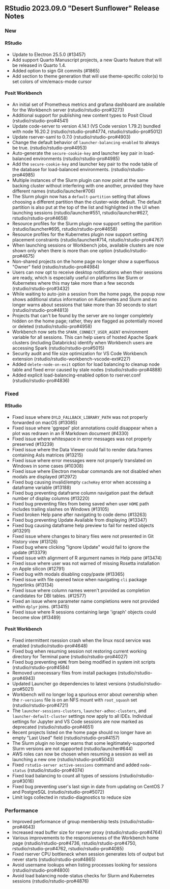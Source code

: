 ## RStudio 2023.09.0 "Desert Sunflower" Release Notes

### New
#### RStudio
- Update to Electron 25.5.0 (#13457)
- Add support Quarto Manuscript projects, a new Quarto feature that will be released in Quarto 1.4.
- Added option to sign Git commits (#1865)
- Add section to theme generation that will use theme-specific color(s) to set colors of vim/emacs-mode cursor

#### Posit Workbench
- An initial set of Prometheus metrics and grafana dashboard are available for the Workbench server (rstudio/rstudio-pro#3273)
- Additional support for publishing new content types to Posit Cloud (rstudio/rstudio-pro#4541)
- Update code-server to version 4.14.1 (VS Code version 1.79.2) bundled with node 16.20.2 (rstudio/rstudio-pro#4774, rstudio/rstudio-pro#5012)
- Update rserver-saml to 0.7.0 (rstudio/rstudio-pro#4903)
- Change the default behavior of `launcher-balancing-enabled` to always be true. (rstudio/rstudio-pro#4953)
- Auto-generate the `secure-cookie-key` and launcher key pair in load-balanced environments (rstudio/rstudio-pro#4985)
- Add the `secure-cookie-key` and launcher key pair to the node table of the database for load-balanced environments. (rstudio/rstudio-pro#4985)
- Multiple instances of the Slurm plugin can now point at the same backing cluster without interfering with one another, provided they have different names (rstudio/launcher#706)
- The Slurm plugin now has a `default-partition` setting that allows choosing a different partition than the cluster-wide default. The default partition is also put at the top of the list and highlighted in the UI when launching sessions (rstudio/launcher#551, rstudio/launcher#627, rstudio/rstudio-pro#4658)
- Resource profiles for the Slurm plugin now support setting the partition (rstudio/launcher#695, rstudio/rstudio-pro#4658)
- Resource profiles for the Kubernetes plugin now support setting placement constraints (rstudio/launcher#714, rstudio/rstudio-pro#4767)
- When launching sessions or Workbench jobs, available clusters are now shown only when there is more than one option (rstudio/rstudio-pro#4675)
- Non-shared projects on the home page no longer show a superfluous "Owner" field (rstudio/rstudio-pro#4984)
- Users can now opt to receive desktop notifications when their sessions are ready, which is especially useful on platforms like Slurm or Kubernetes where this may take more than a few seconds (rstudio/rstudio-pro#3432)
- While waiting to auto-join a session from the home page, the popup now shows additional status information on Kubernetes and Slurm and no longer warns about sessions that take more than 30 seconds to start (rstudio/rstudio-pro#4813)
- Projects that can't be found by the server are no longer completely hidden on the home page; rather, they are flagged as potentially moved or deleted (rstudio/rstudio-pro#4958)
- Workbench now sets the `SPARK_CONNECT_USER_AGENT` environment variable for all sessions. This can help users of hosted Apache Spark clusters (including Databricks) identify when Workbench users are accessing Spark (rstudio/rstudio-pro#5015)
- Security audit and file size optimization for VS Code Workbench extension (rstudio/rstudio-workbench-vscode-ext#227)
- Added `delete-node-on-exit` option for load balancing to cleanup node table and fixed error caused by stale nodes (rstudio/rstudio-pro#4888)
- Added explicit load-balancing-enabled option to rserver.conf (rstudio/rstudio-pro#4836)

### Fixed
#### RStudio
- Fixed issue where `DYLD_FALLBACK_LIBRARY_PATH` was not properly forwarded on macOS (#13085)
- Fixed issue where 'ggrepel' plot annotations could disappear when a plot was redrawn in an R Markdown document (#4330)
- Fixed issue where whitespace in error messages was not properly preserved (#13239)
- Fixed issue where the Data Viewer could fail to render data.frames containing AsIs matrices (#13215)
- Fixed issue where error messages were not properly translated on Windows in some cases (#10308)
- Fixed issue where Electron menubar commands are not disabled when modals are displayed (#12972)
- Fixed bug causing invalid/empty `cacheKey` error when accessing a dataframe variable (#13188)
- Fixed bug preventing dataframe column navigation past the default number of display columns (#13220)
- Fixed bug preventing files from being saved when user `HOME` path includes trailing slashes on Windows (#13105)
- Fixed broken Help pane after navigating to code demo (#13263)
- Fixed bug preventing Update Available from displaying (#13347)
- Fixed bug causing dataframe help preview to fail for nested objects (#13291)
- Fixed issue where changes to binary files were not presented in Git History view (#13126)
- Fixed bug where clicking "Ignore Update" would fail to ignore the update (#13379)
- Fixed issue with alignment of R argument names in Help pane (#13474)
- Fixed issue where user was not warned of missing Rosetta installation on Apple silicon (#12791)
- Fixed bug with modals disabling copy/paste (#13365)
- Fixed issue with file opened twice when navigating `cli` package hyperlinks (#13134)
- Fixed issue where column names weren't provided as completion candidates for DBI tables. (#12577)
- Fixed an issue where parameter name completions were not provided within `dplyr` joins. (#13415)
- Fixed issue where R sessions containing large 'igraph' objects could become slow (#13489)

#### Posit Workbench 
- Fixed intermittent rsession crash when the linux nscd service was enabled (rstudio/rstudio-pro#4648)
- Fixed bug when resuming session not restoring current working directory for Terminal pane (rstudio/rstudio-pro#4027)
- Fixed bug preventing `HOME` from being modified in system init scripts (rstudio/rstudio-pro#4584)
- Removed unnecessary files from install packages (rstudio/rstudio-pro#4943)
- Updated Launcher go dependencies to latest versions (rstudio/rstudio-pro#5021)
- Workbench will no longer log a spurious error about ownership when the `r-versions` file is on an NFS mount with `root_squash` set (rstudio/rstudio-pro#4721)
- The `launcher-sessions-clusters`, `launcher-adhoc-clusters`, and `launcher-default-cluster` settings now apply to all IDEs. Individual settings for Jupyter and VS Code sessions are now marked as deprecated (rstudio/rstudio-pro#4651)
- Recent projects listed on the home page should no longer have an empty "Last Used" field (rstudio/rstudio-pro#4157)
- The Slurm plugin no longer warns that some legitimately-supported Slurm versions are not supported (rstudio/launcher#644)
- AWS roles can now be chosen when resuming a session as well as launching a new one (rstudio/rstudio-pro#5043)
- Fixed `rstudio-server active-sessions` command and added `node-status` (rstudio/rstudio-pro#4074)
- Fixed load balancing to count all types of sessions (rstudio/rstudio-pro#3016)
- Fixed bug preventing user's last sign in date from updating on CentOS 7 and PostgreSQL (rstudio/rstudio-pro#5072)
- Limit logs collected in rstudio-diagnostics to reduce size

### Performance
- Improved performance of group membership tests (rstudio/rstudio-pro#4643)
- Increased read buffer size for rserver proxy (rstudio/rstudio-pro#4764)
- Various improvements to the responsiveness of the Workbench home page (rstudio/rstudio-pro#4736, rstudio/rstudio-pro#4750, rstudio/rstudio-pro#4762, rstudio/rstudio-pro#4085)
- Fixed rserver CPU bottleneck when session generates lots of output but never starts (rstudio/rstudio-pro#4865)
- Avoid username lookups when listing processes looking for sessions (rstudio/rstudio-pro#4800)
- Avoid load balancing node-status checks for Slurm and Kubernetes sessions (rstudio/rstudio-pro#4876)
